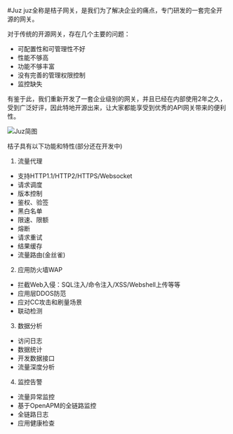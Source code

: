 #Juz 
juz全称是桔子网关，是我们为了解决企业的痛点，专门研发的一套完全开源的网关。

对于传统的开源网关，存在几个主要的问题：
- 可配置性和可管理性不好
- 性能不够高
- 功能不够丰富
- 没有完善的管理权限控制
- 监控缺失

有鉴于此，我们重新开发了一套企业级别的网关，并且已经在内部使用2年之久，受到广泛好评，因此特地开源出来，让大家都能享受到优秀的API网关带来的便利性。

![Juz简图](https://upload-images.jianshu.io/upload_images/8245841-09ab7c05653b1bfd.jpeg?imageMogr2/auto-orient/strip%7CimageView2/2/w/1240)

桔子具有以下功能和特性(部分还在开发中)
1. 流量代理
- 支持HTTP1.1/HTTP2/HTTPS/Websocket
- 请求调度
- 版本控制
- 鉴权、验签 
- 黑白名单
- 限速、限额 
- 熔断 
- 请求重试
- 结果缓存
- 流量路由(金丝雀)

2. 应用防火墙WAP
- 拦截Web入侵：SQL注入/命令注入/XSS/Webshell上传等等
- 应用层DDOS防范
- 应对CC攻击和刷量场景
- 联动检测

3. 数据分析
- 访问日志
- 数据统计
- 开发数据接口
- 流量深度分析

4. 监控告警
- 流量异常监控
- 基于OpenAPM的全链路监控
- 全链路日志
- 应用健康检查
